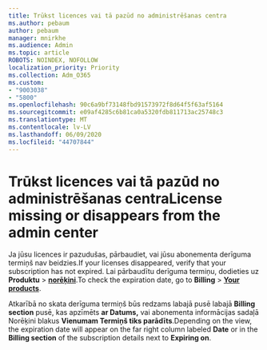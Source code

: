 ```yaml
---
title: Trūkst licences vai tā pazūd no administrēšanas centra
ms.author: pebaum
author: pebaum
manager: mnirkhe
ms.audience: Admin
ms.topic: article
ROBOTS: NOINDEX, NOFOLLOW
localization_priority: Priority
ms.collection: Adm_O365
ms.custom:
- "9003038"
- "5800"
ms.openlocfilehash: 90c6a9bf73148fbd91573972f8d64f5f63af5164
ms.sourcegitcommit: e09af4285c6b81ca0a5320fdb811713ac25748c3
ms.translationtype: MT
ms.contentlocale: lv-LV
ms.lasthandoff: 06/09/2020
ms.locfileid: "44707844"
---
```

# <a name="license-missing-or-disappears-from-the-admin-center"></a><span data-ttu-id="ded19-102">Trūkst licences vai tā pazūd no administrēšanas centra</span><span class="sxs-lookup"><span data-stu-id="ded19-102">License missing or disappears from the admin center</span></span>


<span data-ttu-id="ded19-103">Ja jūsu licences ir pazudušas, pārbaudiet, vai jūsu abonementa derīguma termiņš nav beidzies.</span><span class="sxs-lookup"><span data-stu-id="ded19-103">If your licenses disappeared, verify that your subscription has not expired.</span></span> <span data-ttu-id="ded19-104">Lai pārbaudītu derīguma termiņu, dodieties uz **Produktu**   >   **[norēķini](https://go.microsoft.com/fwlink/p/?linkid=842054)**.</span><span class="sxs-lookup"><span data-stu-id="ded19-104">To check the expiration date, go to  **Billing**  >  **[Your products](https://go.microsoft.com/fwlink/p/?linkid=842054)**.</span></span>  

<span data-ttu-id="ded19-105">Atkarībā no skata derīguma termiņš būs redzams labajā pusē labajā **Billing section** pusē, kas apzīmēts **ar Datums,** vai abonementa informācijas sadaļā Norēķini blakus **Vienumam Termiņš tiks parādīts**.</span><span class="sxs-lookup"><span data-stu-id="ded19-105">Depending on the view, the expiration date will appear on the far right column labeled  **Date**  or in the  **Billing section**  of the subscription details next to  **Expiring on**.</span></span>